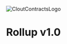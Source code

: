 ![CloutContractsLogo](https://avatars.githubusercontent.com/u/84701387?s=200&v=4.png)
# Rollup v1.0
